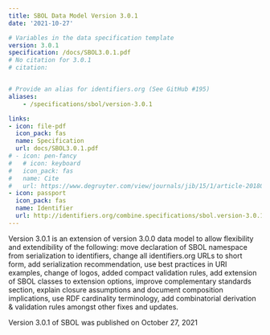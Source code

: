 ```yaml
---
title: SBOL Data Model Version 3.0.1
date: '2021-10-27'

# Variables in the data specification template
version: 3.0.1
specification: /docs/SBOL3.0.1.pdf
# No citation for 3.0.1
# citation: 


# Provide an alias for identifiers.org (See GitHub #195)
aliases:
    - /specifications/sbol/version-3.0.1

links:
- icon: file-pdf
  icon_pack: fas
  name: Specification
  url: docs/SBOL3.0.1.pdf
# - icon: pen-fancy
#   # icon: keyboard
#   icon_pack: fas
#   name: Cite
#   url: https://www.degruyter.com/view/journals/jib/15/1/article-20180001.xml
- icon: passport
  icon_pack: fas
  name: Identifier
  url: http://identifiers.org/combine.specifications/sbol.version-3.0.1
---
```


Version 3.0.1 is an extension of version 3.0.0 data model to allow
flexibility and extendibility of the following: move declaration of
SBOL namespace from serialization to identifiers, change all
identifiers.org URLs to short form, add serialization recommendation,
use best practices in URI examples, change of logos, added compact
validation rules, add extension of SBOL classes to extension options,
improve complementary standards section, explain closure assumptions
and document composition implications, use RDF cardinality
terminology, add combinatorial derivation & validation rules amongst
other fixes and updates.

Version 3.0.1 of SBOL was published on October 27, 2021
